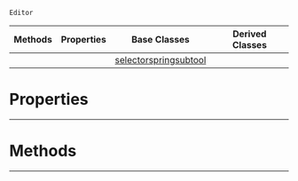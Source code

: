  `Editor`

|Methods|Properties|Base Classes|Derived Classes|
|---|---|---|---|
| | |[selectorspringsubtool](https://github.com/dragonCASTjosh/PlasmaDocs/blob/master/code_reference/class_reference/selectorspringsubtool.markdown)| |


 #  Properties


---  
 #  Methods


---  
 

 